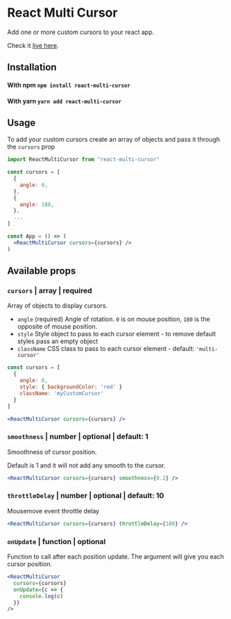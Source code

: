 # React Multi Cursor

Add one or more custom cursors to your react app.

Check it [live here](https://react-multi-cursor.bonhomme.dev).

## Installation

#### With npm `npm install react-multi-cursor`

#### With yarn `yarn add react-multi-cursor`

## Usage

To add your custom cursors create an array of objects and pass it through the `cursors` prop

```jsx
import ReactMultiCursor from "react-multi-cursor"

const cursors = [
  {
    angle: 0,
  },
  {
    angle: 180,
  },
  ...
]

const App = () => (
  <ReactMultiCursor cursors={cursors} />
)
```

## Available props

### `cursors` | array | required

Array of objects to display cursors.

- `angle` (required) Angle of rotation. `0` is on mouse position, `180` is the opposite of mouse position.
- `style` Style object to pass to each cursor element - to remove default styles pass an empty object
- `className` CSS class to pass to each cursor element - default: `'multi-cursor'`

```jsx
const cursors = [
  {
    angle: 0,
    style: { backgroundColor: 'red' }
    className: 'myCustomCursor'
  }
]

<ReactMultiCursor cursors={cursors} />
```

### `smoothness` | number | optional | default: 1

Smoothness of cursor position.

Default is 1 and it will not add any smooth to the cursor.

```jsx
<ReactMultiCursor cursors={cursors} smoothness={0.2} />
```

### `throttleDelay` | number | optional | default: 10

Mousemove event throttle delay

```jsx
<ReactMultiCursor cursors={cursors} throttleDelay={100} />
```

### `onUpdate` | function | optional

Function to call after each position update. The argument will give you each cursor position.

```jsx
<ReactMultiCursor
  cursors={cursors}
  onUpdate={c => {
    console.log(c)
  }}
/>
```
